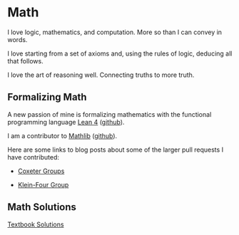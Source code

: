 # Math

I love logic, mathematics, and computation.  More so than I can convey in words.

I love starting from a set of axioms and, using the rules of logic, deducing all that follows.

I love the art of reasoning well. Connecting truths to more truth.


## Formalizing Math

A new passion of mine is formalizing mathematics with the functional programming language [Lean 4](https://leanprover-community.github.io/) ([github](https://github.com/leanprover/lean4)).

I am a contributor to [Mathlib](https://leanprover-community.github.io/mathlib-overview.html) ([github](https://github.com/leanprover-community/mathlib4)).

Here are some links to blog posts about some of the larger pull requests I have contributed:

* [Coxeter Groups](https://newell.github.io/posts/mathlib4-coxeter-groups)

* [Klein-Four Group](https://newell.github.io/posts/mathlib4-klein-four)


## Math Solutions

[Textbook Solutions](https://newell.github.io/projects/math/solutions)

